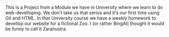This is a Project from a Module we have in University where we learn to do web-develloping. 
We don't take us that serius and it's our first time using Git and HTML. 
In that University course we have a weekly homework to devellop our website for a fictional Zoo. 
I (or rather BingAI) thought it would be funny to call it Zarahustra.
